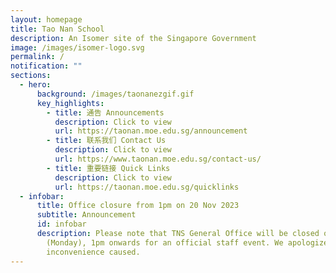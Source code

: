 ```yaml
---
layout: homepage
title: Tao Nan School
description: An Isomer site of the Singapore Government
image: /images/isomer-logo.svg
permalink: /
notification: ""
sections:
  - hero:
      background: /images/taonanezgif.gif
      key_highlights:
        - title: 通告 Announcements
          description: Click to view
          url: https://taonan.moe.edu.sg/announcement
        - title: 联系我们 Contact Us
          description: Click to view
          url: https://www.taonan.moe.edu.sg/contact-us/
        - title: 重要链接 Quick Links
          description: Click to view
          url: https://taonan.moe.edu.sg/quicklinks
  - infobar:
      title: Office closure from 1pm on 20 Nov 2023
      subtitle: Announcement
      id: infobar
      description: Please note that TNS General Office will be closed on 20 Nov 2023
        (Monday), 1pm onwards for an official staff event. We apologize for the
        inconvenience caused.
---
```

